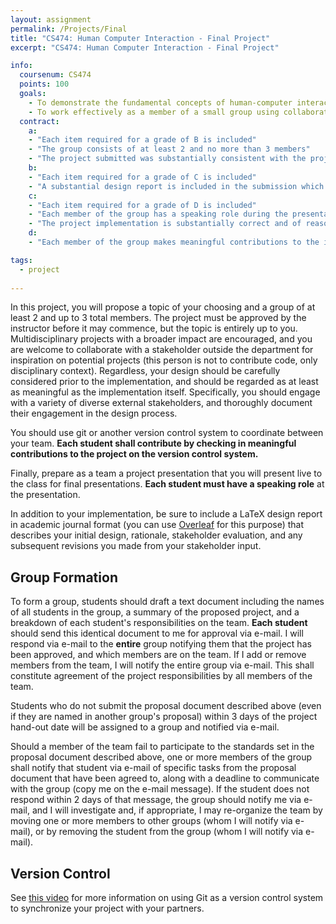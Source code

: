 ```yaml
---
layout: assignment
permalink: /Projects/Final
title: "CS474: Human Computer Interaction - Final Project"
excerpt: "CS474: Human Computer Interaction - Final Project"

info:
  coursenum: CS474
  points: 100
  goals:
    - To demonstrate the fundamental concepts of human-computer interaction in a unified project
    - To work effectively as a member of a small group using collaborative tools for software development
  contract:
    a: 
    - "Each item required for a grade of B is included"
    - "The group consists of at least 2 and no more than 3 members"
    - "The project submitted was substantially consistent with the project proposed to and approved by the Professor"     
    b:
    - "Each item required for a grade of C is included"
    - "A substantial design report is included in the submission which documents the affordances and signifiers, modalities, design testing and feedback obtained during the project"
    c:
    - "Each item required for a grade of D is included"
    - "Each member of the group has a speaking role during the presentation"
    - "The project implementation is substantially correct and of reasonable human-centric design"
    d:
    - "Each member of the group makes meaningful contributions to the implementation of the project, demonstrated through version control commits or comments in the code"

tags:
  - project
  
---
```


In this project, you will propose a topic of your choosing and a group of at least 2 and up to 3 total members.  The project must be approved by the instructor before it may commence, but the topic is entirely up to you.  Multidisciplinary projects with a broader impact are encouraged, and you are welcome to collaborate with a stakeholder outside the department for inspiration on potential projects (this person is not to contribute code, only disciplinary context).  Regardless, your design should be carefully considered prior to the implementation, and should be regarded as at least as meaningful as the implementation itself.  Specifically, you should engage with a variety of diverse external stakeholders, and thoroughly document their engagement in the design process.

You should use git or another version control system to coordinate between your team.  **Each student shall contribute by checking in meaningful contributions to the project on the version control system.**

Finally, prepare as a team a project presentation that you will present live to the class for final presentations.  **Each student must have a speaking role** at the presentation.

In addition to your implementation, be sure to include a LaTeX design report in academic journal format (you can use [Overleaf](https://www.overleaf.com/) for this purpose) that describes your initial design, rationale, stakeholder evaluation, and any subsequent revisions you made from your stakeholder input.

## Group Formation

To form a group, students should draft a text document including the names of all students in the group, a summary of the proposed project, and a breakdown of each student's responsibilities on the team.  **Each student** should send this identical document to me for approval via e-mail.  I will respond via e-mail to the **entire** group notifying them that the project has been approved, and which members are on the team.  If I add or remove members from the team, I will notify the entire group via e-mail.  This shall constitute agreement of the project responsibilities by all members of the team.

Students who do not submit the proposal document described above (even if they are named in another group's proposal) within 3 days of the project hand-out date will be assigned to a group and notified via e-mail.

Should a member of the team fail to participate to the standards set in the proposal document described above, one or more members of the group shall notify that student via e-mail of specific tasks from the proposal document that have been agreed to, along with a deadline to communicate with the group (copy me on the e-mail message).  If the student does not respond within 2 days of that message, the group should notify me via e-mail, and I will investigate and, if appropriate, I may re-organize the team by moving one or more members to other groups (whom I will notify via e-mail), or by removing the student from the group (whom I will notify via e-mail).  

## Version Control 

See [this video](../Modules/Github/Module) for more information on using Git as a version control system to synchronize your project with your partners.

